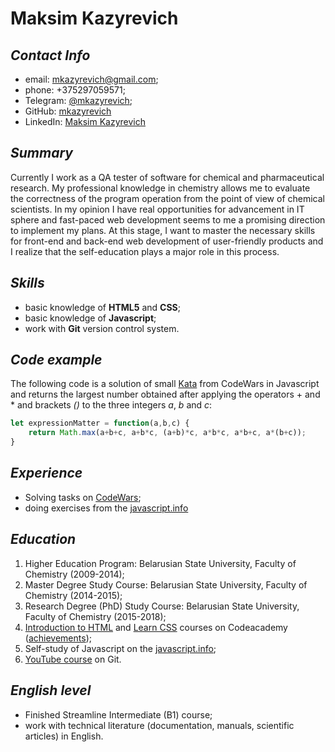 # Maksim Kazyrevich

## *Contact Info*

* email: mkazyrevich@gmail.com;
* phone: +375297059571;
* Telegram: [@mkazyrevich](https://t.me/mkazyrevich);
* GitHub: [mkazyrevich](https://github.com/mkazyrevich)
* LinkedIn: [Maksim Kazyrevich](https://www.linkedin.com/in/maksim-kazyrevich-53aa47167/)

## *Summary*

Currently I work as a QA tester of software for chemical and pharmaceutical research. My professional knowledge in chemistry allows me to evaluate the correctness of the program operation from the point of view of chemical scientists. In my opinion I have real opportunities for advancement in IT sphere and fast-paced web development seems to me a promising direction to implement my plans.  At this stage, I want to master the necessary skills for front-end and back-end web development of user-friendly products and I realize that the self-education plays a major role in this process.

## *Skills*
* basic knowledge of **HTML5** and **CSS**;
* basic knowledge of **Javascript**;
* work with **Git** version control system.

## *Code example*
The following code is a solution of small [Kata](https://www.codewars.com/kata/5ae62fcf252e66d44d00008e) from CodeWars in Javascript and returns the largest number obtained after applying the operators + and * and brackets *()* to the three integers *a*, *b* and *c*:
```javascript
let expressionMatter = function(a,b,c) {
    return Math.max(a+b+c, a+b*c, (a+b)*c, a*b*c, a*b+c, a*(b+c));
}
```

## *Experience*

* Solving tasks on [CodeWars](https://www.codewars.com/users/mkazyrevich/completed);
* doing exercises from the [javascript.info](https://javascript.info/)

## *Education*

1. Higher Education Program: Belarusian State University, Faculty of Chemistry (2009-2014);
2. Master Degree Study Course: Belarusian State University, Faculty of Chemistry (2014-2015);
3. Research Degree (PhD) Study Course: Belarusian State University, Faculty of Chemistry (2015-2018); 
4. [Introduction to HTML](https://www.codecademy.com/learn/learn-html) and [Learn CSS](https://www.codecademy.com/learn/learn-css) courses on Codeacademy ([achievements](https://www.codecademy.com/profiles/MKazyrevich));
5. Self-study of Javascript on the [javascript.info](https://javascript.info/);
6. [YouTube course](https://www.youtube.com/watch?v=en6gms6e54Q&list=PLIU76b8Cjem5B3sufBJ_KFTpKkMEvaTQR) on Git.

## *English level*

* Finished Streamline Intermediate (B1) course;
* work with technical literature (documentation, manuals, scientific articles) in English. 